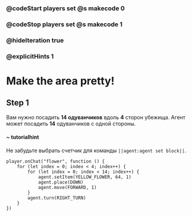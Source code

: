 ### @codeStart players set @s makecode 0
### @codeStop players set @s makecode 1

### @hideIteration true
### @explicitHints 1


# Make the area pretty!

## Step 1
Вам нужно посадить **14 одуванчиков** вдоль **4** сторон убежища. Агент может посадить **14** одуванчиков с одной стороны.

#### ~ tutorialhint 
Не забудьте выбрать счетчик для команды ``||agent:agent set block||``.


```ghost
player.onChat("flower", function () {
    for (let index = 0; index < 4; index++) {
        for (let index = 0; index < 14; index++) {
            agent.setItem(YELLOW_FLOWER, 64, 1)
            agent.place(DOWN)
            agent.move(FORWARD, 1)
        }
        agent.turn(RIGHT_TURN)
    }
})

``` 

